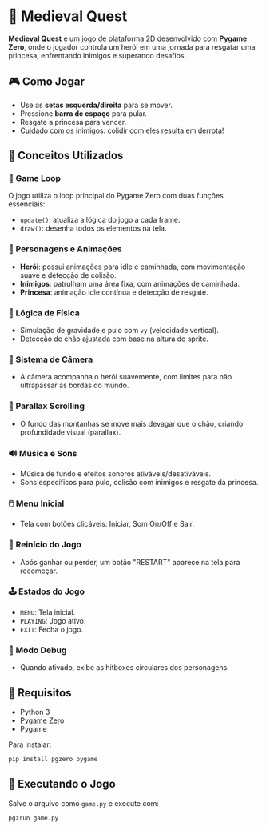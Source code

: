 # 🏰 Medieval Quest

**Medieval Quest** é um jogo de plataforma 2D desenvolvido com **Pygame Zero**, onde o jogador controla um herói em uma jornada para resgatar uma princesa, enfrentando inimigos e superando desafios.

## 🎮 Como Jogar

- Use as **setas esquerda/direita** para se mover.
- Pressione **barra de espaço** para pular.
- Resgate a princesa para vencer.
- Cuidado com os inimigos: colidir com eles resulta em derrota!

## 📜 Conceitos Utilizados

### 🔁 Game Loop
O jogo utiliza o loop principal do Pygame Zero com duas funções essenciais:
- `update()`: atualiza a lógica do jogo a cada frame.
- `draw()`: desenha todos os elementos na tela.

### 🧍 Personagens e Animações
- **Herói**: possui animações para idle e caminhada, com movimentação suave e detecção de colisão.
- **Inimigos**: patrulham uma área fixa, com animações de caminhada.
- **Princesa**: animação idle contínua e detecção de resgate.

### 🧠 Lógica de Física
- Simulação de gravidade e pulo com `vy` (velocidade vertical).
- Detecção de chão ajustada com base na altura do sprite.

### 🎨 Sistema de Câmera
- A câmera acompanha o herói suavemente, com limites para não ultrapassar as bordas do mundo.

### 🧱 Parallax Scrolling
- O fundo das montanhas se move mais devagar que o chão, criando profundidade visual (parallax).

### 🔊 Música e Sons
- Música de fundo e efeitos sonoros ativáveis/desativáveis.
- Sons específicos para pulo, colisão com inimigos e resgate da princesa.

### 🖱️ Menu Inicial
- Tela com botões clicáveis: Iniciar, Som On/Off e Sair.

### 🔁 Reinício do Jogo
- Após ganhar ou perder, um botão "RESTART" aparece na tela para recomeçar.

### 🕹️ Estados do Jogo
- `MENU`: Tela inicial.
- `PLAYING`: Jogo ativo.
- `EXIT`: Fecha o jogo.

### 🧪 Modo Debug
- Quando ativado, exibe as hitboxes circulares dos personagens.

## 🧩 Requisitos

- Python 3
- [Pygame Zero](https://pygame-zero.readthedocs.io/en/stable/)
- Pygame

Para instalar:
```bash
pip install pgzero pygame
```

## 🚀 Executando o Jogo

Salve o arquivo como `game.py` e execute com:

```bash
pgzrun game.py
```
